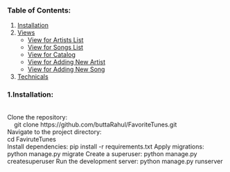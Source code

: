 <div>
  <h3>Table of Contents:</h3>
  <ol>
    <li><a href="#">Installation</a></li>
    <li>
      <a href="#">Views</a>
      <ul>
        <li><a href="#">View for Artists List</a></li>
        <li><a href="#">View for Songs List</a></li>
        <li><a href="#">View for Catalog</a></li>
        <li><a href="#">View for Adding New Artist</a></li>
        <li><a href="#">View for Adding New Song</a></li>
      </ul>
    </li>
    <li><a href="#">Technicals</a></li>
  </ol>
  <h3>1.Installation:</h3>
  <p>
    <br>
    Clone the repository:
    <br>
      &nbsp &nbsp git clone https://github.com/buttaRahul/FavoriteTunes.git
    <br>
    Navigate to the project directory:
    <br>
      cd FaviruteTunes
    <br>
    Install dependencies:
      pip install -r requirements.txt
    Apply migrations:
      python manage.py migrate
    Create a superuser:
      python manage.py createsuperuser
    Run the development server:
      python manage.py runserver
     
  </p>
</div>
